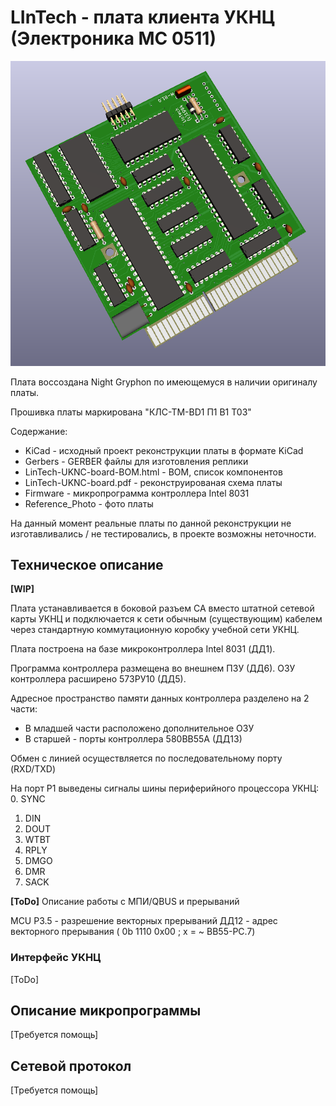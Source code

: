 # LInTech - плата клиента УКНЦ (Электроника МС 0511)
![3D  модель платы](./KiCad/LInTech-UKNC.png)

Плата воссоздана Night Gryphon по имеющемуся в наличии оригиналу платы.

Прошивка платы маркирована "КЛС-ТМ-BD1 П1 В1 Т03"

Содержание:
- KiCad - исходный проект реконструкции платы в формате KiCad
- Gerbers - GERBER файлы для изготовления реплики
- LinTech-UKNC-board-BOM.html - BOM, список компонентов
- LinTech-UKNC-board.pdf - реконструированая схема платы
- Firmware - микропрограмма контроллера Intel 8031
- Reference_Photo - фото платы

На данный момент реальные платы по данной реконструкции не изготавливались / не тестировались, в проекте возможны неточности.

## Техническое описание
**[WIP]**

Плата устанавливается в боковой разъем СА вместо штатной сетевой карты УКНЦ и подключается к сети обычным (существующим) кабелем через стандартную коммутационную коробку учебной сети УКНЦ.

Плата построена на базе микроконтроллера Intel 8031 (ДД1).
 
Программа контроллера размещена во внешнем ПЗУ (ДД6). ОЗУ контроллера расширено 573РУ10 (ДД5). 

Адресное пространство памяти данных контроллера разделено на 2 части:
- В младшей части расположено дополнительное ОЗУ
- В старшей - порты контроллера 580ВВ55А (ДД13)

Обмен с линией осуществляется по последовательному порту (RXD/TXD)

На порт Р1 выведены сигналы шины периферийного процессора УКНЦ:
0. SYNC
1. DIN 
2. DOUT
3. WTBT
4. RPLY
5. DMGO
6. DMR 
7. SACK

**[ToDo]**
Описание работы с МПИ/QBUS и прерываний

MCU Р3.5 - разрешение векторных прерываний
ДД12 - адрес векторного прерывания ( 0b 1110 0x00 ; x = ~ ВВ55-PC.7)

### Интерфейс УКНЦ
[ToDo]

## Описание микропрограммы
[Требуется помощь]

## Сетевой протокол
[Требуется помощь]
